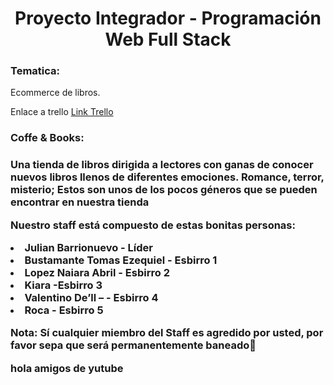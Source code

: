 
<h1 align="center"> Proyecto Integrador -
Programación Web Full Stack </h1>
<h3>Tematica:</h3> 
<p>Ecommerce de libros.</p>

<p>Enlace a trello <a href="https://trello.com/b/BKjUn9BH/sprint-1">Link Trello</a></p>

<h3>Coffe & Books:<h3>
   <p>Una tienda de libros dirigida a lectores con ganas de conocer nuevos libros llenos de diferentes emociones. Romance, terror, misterio; Estos son unos de los pocos géneros que se pueden encontrar en nuestra tienda</p> 


 <p>Nuestro staff está compuesto de estas bonitas personas:</p> 
<ul></ul>
<li>Julian Barrionuevo - Líder</li>
<li>Bustamante Tomas Ezequiel - Esbirro 1</li>
<li>Lopez Naiara Abril - Esbirro 2</li>
<li>Kiara -Esbirro 3</li>
<li>Valentino De’ll – - Esbirro 4</li>
<li>Roca - Esbirro 5 </li>

<p>Nota: Sí cualquier miembro del Staff es agredido por usted, por favor sepa que será permanentemente baneado🙂</p>
<p>hola amigos de yutube</p>
